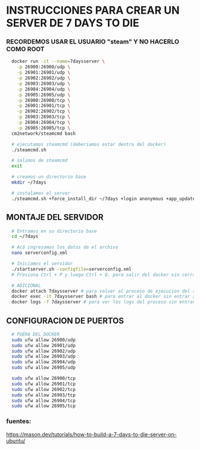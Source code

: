 # INSTRUCCIONES PARA CREAR UN SERVER DE 7 DAYS TO DIE

### RECORDEMOS USAR EL USUARIO "steam" Y NO HACERLO COMO ROOT

```sh
  docker run -it --name=7daysserver \
    -p 26900:26900/udp \
    -p 26901:26901/udp \
    -p 26902:26902/udp \
    -p 26903:26903/udp \
    -p 26904:26904/udp \
    -p 26905:26905/udp \
    -p 26900:26900/tcp \
    -p 26901:26901/tcp \
    -p 26902:26902/tcp \
    -p 26903:26903/tcp \
    -p 26904:26904/tcp \
    -p 26905:26905/tcp \
  cm2network/steamcmd bash

  # ejecutamos steamcmd (deberiamos estar dentro del docker)
  ./steamcmd.sh

  # salimos de steamcmd
  exit

  # creamos un directorio base
  mkdir ~/7days

  # instalamos el server
  ./steamcmd.sh +force_install_dir ~/7days +login anonymous +app_update 294420 validate +quit
```

## MONTAJE DEL SERVIDOR
```sh
  # Entramos en su directorio base
  cd ~/7days

  # Acá ingresamos los datos de el archivo
  nano serverconfig.xml

  # Iniciamos el servidor
  ./startserver.sh -configfile=serverconfig.xml
  # Presiona Ctrl + P y luego Ctrl + Q. para salir del docker sin cerrar la ejecucion

  # ADICIONAL
  docker attach 7daysserver # para volver al proceso de ejecucion del server en el contenedor
  docker exec -it 7daysserver bash # para entrar al docker sin entrar al proceso del servidor
  docker logs -f 7daysserver # para ver los logs del proceso sin entrar al docker
```

## CONFIGURACION DE PUERTOS
```sh
  # FUERA DEL DOCKER
  sudo ufw allow 26900/udp
  sudo ufw allow 26901/udp
  sudo ufw allow 26902/udp
  sudo ufw allow 26903/udp
  sudo ufw allow 26904/udp
  sudo ufw allow 26905/udp

  sudo ufw allow 26900/tcp
  sudo ufw allow 26901/tcp
  sudo ufw allow 26902/tcp
  sudo ufw allow 26903/tcp
  sudo ufw allow 26904/tcp
  sudo ufw allow 26905/tcp
```

### fuentes:
https://mason.dev/tutorials/how-to-build-a-7-days-to-die-server-on-ubuntu/
